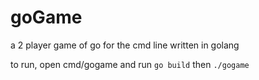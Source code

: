 # goGame
a 2 player game of go for the cmd line written in golang

to run, open cmd/gogame and run `go build` then `./gogame`
